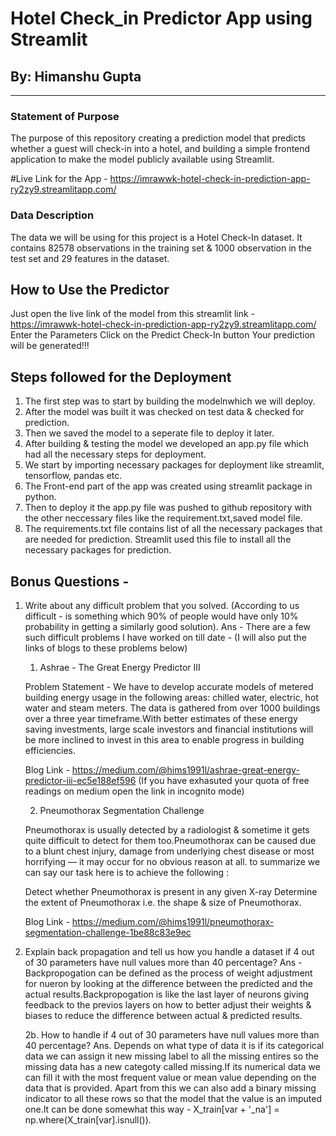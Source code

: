# Hotel Check_in Predictor App using Streamlit
## By: Himanshu Gupta
___________________________________________________________________________________________________

### Statement of Purpose

The purpose of this repository creating a prediction model that predicts whether a guest will check-in into a hotel, and building a simple frontend application to make the model publicly available using Streamlit.

#Live Link for the App - https://imrawwk-hotel-check-in-prediction-app-ry2zy9.streamlitapp.com/

### Data Description 

The data we will be using for this project is a Hotel Check-In dataset. It contains 82578 observations in the training set & 1000 observation in the test set and 29 features in the dataset.

## How to Use the Predictor 

Just open the live link of the model from this streamlit link - https://imrawwk-hotel-check-in-prediction-app-ry2zy9.streamlitapp.com/
Enter the Parameters 
Click on  the Predict Check-In button
Your prediction will be generated!!!

## Steps followed for the Deployment 

1. The first step was to start by building the modelnwhich we will deploy.
2. After the model was built it was checked on test data & checked for prediction.
3. Then we saved the model to a seperate file to deploy it later.
4. After building & testing the model we developed an app.py file which had all the necessary steps for deployment.
5. We start by importing necessary packages for deployment like streamlit, tensorflow, pandas etc.
6. The Front-end part of the app was created using streamlit package in python.
7. Then to deploy it the app.py file was pushed to github repository with the other neccessary files 
   like the requirement.txt,saved model file.
8. The requirements.txt file contains list of all the necessary packages that are needed for prediction.
   Streamlit used this file to install all the necessary packages for prediction.
   
## Bonus Questions - 

1. Write about any difficult problem that you solved. (According to us difficult - is something which 90% of people would have only 10% probability in getting a similarly good solution). 
Ans - 
      There are a few such difficult problems I have worked on till date - (I will also put the links of blogs to these problems below) 
      1. Ashrae - The Great Energy Predictor III
      
      Problem Statement - We have to develop accurate models of metered building energy usage in the following areas: chilled water, electric, 
      hot water and steam meters. The data is gathered from over 1000 buildings over a three year timeframe.With better estimates of these 
      energy saving investments, large scale investors and financial institutions will be more inclined to invest in this area to enable 
      progress in building efficiencies.
       
      Blog Link - https://medium.com/@hims1991l/ashrae-great-energy-predictor-iii-ec5e188ef596
      (If you have exhasuted your quota of free readings on medium open the link in incognito mode)
      
      2. Pneumothorax Segmentation Challenge
      
      Pneumothorax is usually detected by a radiologist & sometime it gets quite difficult to detect for them too.Pneumothorax can be caused 
      due to a blunt chest injury, damage from underlying chest disease or most horrifying — it may occur for no obvious reason at all. to summarize 
      we can say our task here is to achieve the following :

      Detect whether Pneumothorax is present in any given X-ray
      Determine the extent of Pneumothorax i.e. the shape & size of Pneumothorax.
      
      Blog Link - https://medium.com/@hims1991l/pneumothorax-segmentation-challenge-1be88c83e9ec
      
      
2. Explain back propagation and tell us how you handle a dataset if 4 out of 30 parameters have null values more than 40 percentage?
Ans - 
      Backpropogation can be defined as the process of weight adjustment for nueron by looking at the difference between the predicted and the actual results.Backpropogation is like the last layer of neurons giving feedback to the previos layers on how to better adjust their weights & biases to reduce the difference between actual & predicted results.
      
   2b. How to handle if 4 out of 30 parameters have null values more than 40 percentage?
   Ans.
    Depends on what type of data it is if its categorical data we can assign it  new  missing label to all the missing entires so the missing data has a new
    categoty called missing.If its numerical data we can fill it with the most frequent value or mean value depending on the data that is provided.
    Apart from this we can also add a binary missing indicator to all these rows so that the model that the value is an imputed one.It can be done somewhat this way - 
    X_train[var + '_na'] = np.where(X_train[var].isnull()).
     
     



